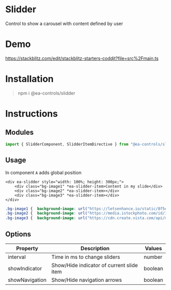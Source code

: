 # Slidder

Control to show a carousel with content defined by user

# Demo

https://stackblitz.com/edit/stackblitz-starters-coddjt?file=src%2Fmain.ts

# Installation
> npm i @ea-controls/slidder

# Instructions

## Modules
```ts
import { SlidderComponent, SlidderItemDirective } from "@ea-controls/slidder";
```

## Usage

In component `A` adds global position

```hmtl
<div ea-slidder style="width: 100%; height: 300px;">
    <div class="bg-image1" *ea-slidder-item>Content in my slide</div>
    <div class="bg-image2" *ea-slidder-item></div>
    <div class="bg-image3" *ea-slidder-item></div>
</div>
```

```css
.bg-image1 {  background-image: url("https://letsenhance.io/static/8f5e523ee6b2479e26ecc91b9c25261e/1015f/MainAfter.jpg"); }
.bg-image2 {  background-image: url("https://media.istockphoto.com/id/1489732075/photo/dumpy-tree-frog-sitting-on-branch.jpg?b=1&s=170667a&w=0&k=20&c=sqzeuxnDiu97GcMl3H-ZL0cmYdyuxH5MIcfVg3zz83I="); }
.bg-image3 {  background-image: url("https://cdn.create.vista.com/api/media/small/7201773/stock-photo-green-frog");
```

## Options

<table>
<thead>
    <tr>
        <th>Property</th>
        <th>Description</th>
        <th>Values</th>
    </tr>
</thead>
<tbody>
    <tr>
        <td>interval</td>
        <td>Time in ms to change sliders</td>
        <td>number</td>
    </tr>
    <tr>
        <td>showIndicator</td>
        <td>Show/Hide indicator of current slide item</td>
        <td>boolean</td>
    </tr>
    <tr>
        <td>showNavigation</td>
        <td>Show/Hide navigation arrows</td>
        <td>boolean</td>
    </tr>
</tbody>
<table>
